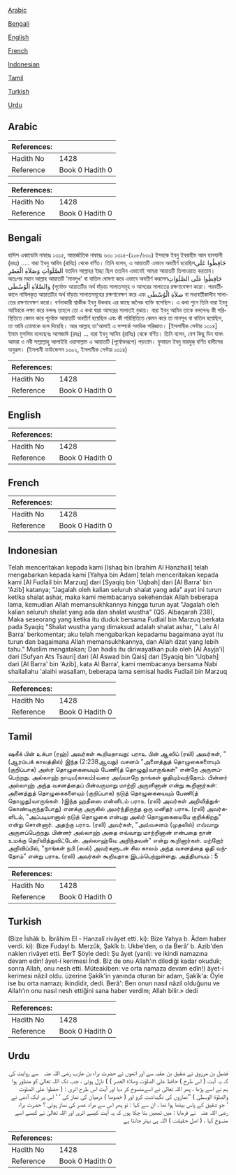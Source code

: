 [Arabic](#arabic)

[Bengali](#bengali)

[English](#english)

[French](#french)

[Indonesian](#indonesian)

[Tamil](#tamil)

[Turkish](#turkish)

[Urdu](#urdu)

## Arabic


<div dir="rtl" lang="ar" style={{fontSize:'larger',backgroundColor:'#f8f9fa',padding:20}}>

</div>
<div style={{backgroundColor:'#f8f9fa',padding:20, marginBottom: 10}}><table> <thead> <tr> <th>References:</th> <th></th> </tr> </thead> <tbody><tr><td>Hadith No</td><td>1428</td></tr><tr><td>Reference</td><td>Book 0 Hadith 0</td></tr></tbody></table></div>


<div dir="rtl" lang="ar" style={{fontSize:'larger',backgroundColor:'#f8f9fa',padding:20}}>

</div>
<div style={{backgroundColor:'#f8f9fa',padding:20, marginBottom: 10}}><table> <thead> <tr> <th>References:</th> <th></th> </tr> </thead> <tbody><tr><td>Hadith No</td><td>1428</td></tr><tr><td>Reference</td><td>Book 0 Hadith 0</td></tr></tbody></table></div>

## Bengali


<div dir="ltr" lang="bn" style={{fontSize:'larger',backgroundColor:'#f8f9fa',padding:20}}>
হাদিস একাডেমি নাম্বারঃ ১৩১৫, আন্তর্জাতিক নাম্বারঃ ৬৩০ ১৩১৫-(২০৮/৬৩০) ইসহাক ইবনু ইবরাহীম আল হানযালী (রহঃ) ..... বারা ইবনু আযিব (রাযিঃ) থেকে বর্ণিত। তিনি বলেন, এ আয়াতটি এভাবে অবতীর্ণ হয়েছিলحَافِظُوا عَلَى الصَّلَوَاتِ وَصَلاَةِ الْعَصْرِ যতদিন আল্লাহর ইচ্ছা ছিল ততদিন এভাবেই আমরা আয়াতটি তিলাওয়াত করতাম। অতঃপর মহান আল্লাহ আয়াতটি 'মানসুখ' বা বাতিল ঘোষণা করে এভাবে অবতীর্ণ করলেনحَافِظُوا عَلَى الصَّلَوَاتِ وَالصَّلاَةِ الْوُسْطَى (পূর্বোক্ত আয়াতটির অর্থ দাঁড়ায় সালাতসমূহ ও আসরের সালাতের রক্ষণাবেক্ষণ করো। পরবর্তীকালে নাযিলকৃত আয়াতটির অর্থ দাঁড়ায় সালাতসমূহের রক্ষণাবেক্ষণ করে এবং صلاَةِ الْوُسْطَى বা মধ্যবর্তীকালীন সালাতের রক্ষণাবেক্ষণ করো। বর্ণনাকারী শ্বাকীক ইবনু উকবাহ এর কাছে জনৈক ব্যক্তি বসেছিল। এ কথা শুনে তিনি বারা ইবনু আযিবকে লক্ষ্য করে বললঃ তাহলে তো এ কথা দ্বারা আসরের সালাতই বুঝায়। বারা ইবনু আযিব তাকে বললেনঃ কী পরিস্থিতিতে কেমন করে পূর্বোক্ত আয়াতটি অবতীর্ণ হয়েছিল এবং কী পরিস্থিতিতে কেমন করে তা মানসূখ বা বাতিল হয়েছিল, তা আমি তোমাকে বলে দিয়েছি। আর আল্লাহ তা'আলাই এ সম্পর্কে সমধিক পরিজ্ঞাত। [ইসলামীক সেন্টার ১৩১৪] ইমাম মুসলিম বলেছেনঃ আশজাঈ (রহঃ) ... বারা ইবনু আযিব (রাযিঃ) থেকে বর্ণিত। তিনি বলেন, বেশ কিছু দিন যাবৎ আমরা ও নবী সাল্লাল্লাহু আলাইহি ওয়াসাল্লাম এ আয়াতটি (পূর্বোক্তরূপে) পড়তাম। ফুযায়ল ইবনু মারযুক্‌ বর্ণিত হাদীসের অনুরূপ। (ইসলামী ফাউন্ডেশন ১৩০২, ইসলামীক সেন্টার ১৩১৪)
</div>
<div style={{backgroundColor:'#f8f9fa',padding:20, marginBottom: 10}}><table> <thead> <tr> <th>References:</th> <th></th> </tr> </thead> <tbody><tr><td>Hadith No</td><td>1428</td></tr><tr><td>Reference</td><td>Book 0 Hadith 0</td></tr></tbody></table></div>

## English


<div dir="ltr" lang="en" style={{fontSize:'larger',backgroundColor:'#f8f9fa',padding:20}}>

</div>
<div style={{backgroundColor:'#f8f9fa',padding:20, marginBottom: 10}}><table> <thead> <tr> <th>References:</th> <th></th> </tr> </thead> <tbody><tr><td>Hadith No</td><td>1428</td></tr><tr><td>Reference</td><td>Book 0 Hadith 0</td></tr></tbody></table></div>

## French


<div dir="ltr" lang="fr" style={{fontSize:'larger',backgroundColor:'#f8f9fa',padding:20}}>

</div>
<div style={{backgroundColor:'#f8f9fa',padding:20, marginBottom: 10}}><table> <thead> <tr> <th>References:</th> <th></th> </tr> </thead> <tbody><tr><td>Hadith No</td><td>1428</td></tr><tr><td>Reference</td><td>Book 0 Hadith 0</td></tr></tbody></table></div>

## Indonesian


<div dir="ltr" lang="id" style={{fontSize:'larger',backgroundColor:'#f8f9fa',padding:20}}>
Telah menceritakan kepada kami [Ishaq bin Ibrahim Al Hanzhali] telah mengabarkan kepada kami [Yahya bin Adam] telah menceritakan kepada kami [Al Fudlail bin Marzuq] dari [Syaqiq bin 'Uqbah] dari [Al Barra' bin 'Azib] katanya; "Jagalah oleh kalian seluruh shalat yang ada" ayat ini turun ketika shalat ashar, maka kami membacanya sekehendak Allah beberapa lama, kemudian Allah memansukhkannya hingga turun ayat "Jagalah oleh kalian seluruh shalat yang ada dan shalat wustha" (QS. Albaqarah 238), Maka seseorang yang ketika itu duduk bersama Fudlail bin Marzuq berkata pada Syaqiq "Shalat wustha yang dimaksud adalah shalat ashar, " Lalu Al Barra' berkomentar; aku telah mengabarkan kepadamu bagaimana ayat itu turun dan bagaimana Allah memansukhkannya, dan Allah dzat yang lebih tahu." Muslim mengatakan; Dan hadis itu diriwayatkan pula oleh [Al Asyja'i] dari [Sufyan Ats Tsauri] dari [Al Aswad bin Qais] dari [Syaqiq bin 'Uqbah] dari [Al Barra' bin 'Azib], kata Al Barra', kami membacanya bersama Nabi shallallahu 'alaihi wasallam, beberapa lama semisal hadis Fudlail bin Marzuq
</div>
<div style={{backgroundColor:'#f8f9fa',padding:20, marginBottom: 10}}><table> <thead> <tr> <th>References:</th> <th></th> </tr> </thead> <tbody><tr><td>Hadith No</td><td>1428</td></tr><tr><td>Reference</td><td>Book 0 Hadith 0</td></tr></tbody></table></div>

## Tamil


<div dir="ltr" lang="ta" style={{fontSize:'larger',backgroundColor:'#f8f9fa',padding:20}}>
ஷகீக் பின் உக்பா (ரஹ்) அவர்கள் கூறியதாவது: பராஉ பின் ஆஸிப் (ரலி) அவர்கள், "(ஆரம்பக் காலத்தில்) இந்த (2:238ஆவது) வசனம் "அனைத்துத் தொழுகைகளையும் (குறிப்பாக) அஸ்ர் தொழுகையையும் பேணி(த் தொழுது)வாருங்கள்" என்றே அருளப்பெற்றது. அல்லாஹ் நாடிய(காலம்)வரை அவ்வாறே நாங்கள் ஓதியும்வந்தோம். பின்னர் அல்லாஹ் அந்த வசனத்தைப் பின்வருமாறு மாற்றி அருளினான் என்று கூறினார்கள்: அனைத்துத் தொழுகைகளையும் (குறிப்பாக) நடுத் தொழுகையையும் பேணி(த் தொழுது)வாருங்கள். )இந்த ஹதீஸை என்னிடம் பராஉ (ரலி) அவர்கள் அறிவித்துக்கொண்டிருந்தபோது) எனக்கு அருகில் அமர்ந்திருந்த ஒரு மனிதர் பராஉ (ரலி) அவர்களிடம், "அப்படியானால் நடுத் தொழுகை என்பது அஸ்ர் தொழுகையையே குறிக்கிறது" என்று சொன்னார். அதற்கு பராஉ (ரலி) அவர்கள், "அவ்வசனம் (முதலில்) எவ்வாறு அருளப்பெற்றது. பின்னர் அல்லாஹ் அதை எவ்வாறு மாற்றினான் என்பதை நான் உமக்கு தெரிவித்துவிட்டேன். அல்லாஹ்வே அறிந்தவன்" என்று கூறினார்கள். மற்றோர் அறிவிப்பில், "நாங்கள் நபி (ஸல்) அவர்களுடன் சில காலம் அந்த வசனத்தை ஓதி வந்தோம்" என்று பராஉ (ரலி) அவர்கள் கூறியதாக இடம்பெற்றுள்ளது. அத்தியாயம் : 5
</div>
<div style={{backgroundColor:'#f8f9fa',padding:20, marginBottom: 10}}><table> <thead> <tr> <th>References:</th> <th></th> </tr> </thead> <tbody><tr><td>Hadith No</td><td>1428</td></tr><tr><td>Reference</td><td>Book 0 Hadith 0</td></tr></tbody></table></div>

## Turkish


<div dir="ltr" lang="tr" style={{fontSize:'larger',backgroundColor:'#f8f9fa',padding:20}}>
(Bize İshâk b. İbrâhim El - Hanzalî rivâyet etti. ki): Bize Yahya b. Âdem haber verdi. ki): Bize Fudayl b. Merzûk, Şakîk b. Ukbe'den, o da Berâ' b. Azib'den naklen rivâyet etti. BerT Şöyle dedi: Şu âyet (yani): ve ikindi namazına devam edin! âyet-i kerimesi İndi. Biz de onu Allah'ın dilediği kadar okuduk; sonra Allah, onu nesh etti. Müteakiben: ve orta namaza devam edîn!) âyet-i kerimesi nâzil oldu. üzerine Şakîk'in yanında oturan bir adam, Şakîk'a: Öyle ise bu orta namazı; ikindidir, dedi. Berâ': Ben onun nasıl nâzil olduğunu ve Allah'ın onu nasıl nesh ettiğini sana haber verdim; Allah bilir.» dedi
</div>
<div style={{backgroundColor:'#f8f9fa',padding:20, marginBottom: 10}}><table> <thead> <tr> <th>References:</th> <th></th> </tr> </thead> <tbody><tr><td>Hadith No</td><td>1428</td></tr><tr><td>Reference</td><td>Book 0 Hadith 0</td></tr></tbody></table></div>

## Urdu


<div dir="rtl" lang="ur" style={{fontSize:'larger',backgroundColor:'#f8f9fa',padding:20}}>
فضیل بن مرزوق نے شقیق بن عقبہ سے اور انھوں نے حضرت براء بن عازب ‌رضی ‌اللہ ‌عنہ ‌ ‌ سے روایت کی کہ یہ آیت ( اس طرح ) حافظ علی الصلوٰت وصلاۃ العصر ) ) نازل ہوئی ، جب تک اللہ تعالیٰ کو منظور ہوا ہم نے اسے پڑھا ، پھر اللہ تعالیٰ نے اسےمنسوخ کر دیا اور آیت اس طرح اتری : ( حفظوا علی الصلوٰت والصلوٰۃ الوسطیٰ ) ’’نمازوں کی نگہداشت کرو اور ( خصوصا ) درمیان کی نماز کی ‘ ‘ اس پر ایک آدمی نے ‘ جو شقیق کے پاس بیٹھا ہوا تھا ، ان سے کہا : تو پھر اس سے مراد عصر کی نماز ہوئی ؟ حضرت براء ‌رضی ‌اللہ ‌عنہ ‌ ‌ نے فرمایا : میں تمھیں بتا چکا ہوں کہ یہ آیت کیسے اتری اور اللہ تعالیٰ نے کیسے اسے منسوخ کیا ، ( اصل حقیقت ) اللہ ہی بہتر جانتا ہے
</div>
<div style={{backgroundColor:'#f8f9fa',padding:20, marginBottom: 10}}><table> <thead> <tr> <th>References:</th> <th></th> </tr> </thead> <tbody><tr><td>Hadith No</td><td>1428</td></tr><tr><td>Reference</td><td>Book 0 Hadith 0</td></tr></tbody></table></div>